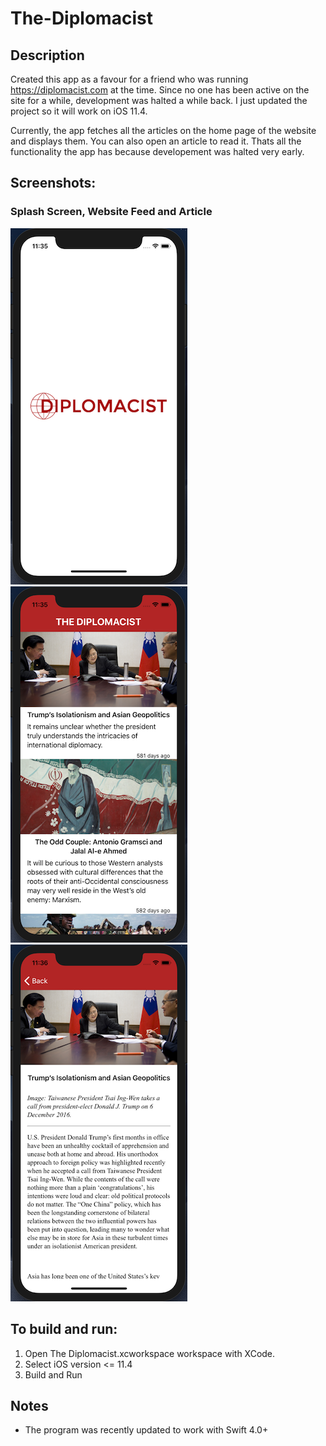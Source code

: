 # The-Diplomacist

## Description
Created this app as a favour for a friend who was running https://diplomacist.com at the time. Since no one has been active on the site for a while, development was halted a while back. I just updated the project so it will work on iOS 11.4.

Currently, the app fetches all the articles on the home page of the website and displays them. You can also open an article to read it. Thats all the functionality the app has because developement was halted very early.

## Screenshots:

### Splash Screen, Website Feed and Article
![alt text](https://raw.githubusercontent.com/GrewalAS/The-Diplomacist/master/splash.png) ![alt text](https://raw.githubusercontent.com/GrewalAS/The-Diplomacist/master/main.png) ![alt text](https://raw.githubusercontent.com/GrewalAS/The-Diplomacist/master/article.png)

## To build and run:
1. Open The Diplomacist.xcworkspace workspace with XCode.
2. Select iOS version <= 11.4
3. Build and Run

## Notes
- The program was recently updated to work with Swift 4.0+
